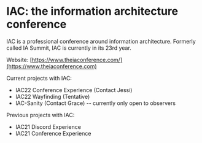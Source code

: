 # IAC: the information architecture conference

IAC is a professional conference around information architecture. Formerly called IA Summit, IAC is currently in its 23rd year.

Website: [https://www.theiaconference.com/](https://www.theiaconference.com)

Current projects with IAC:&#x20;

* IAC22 Conference Experience (Contact Jessi)
* IAC22 Wayfinding (Tentative)
* IAC-Sanity (Contact Grace) -- currently only open to observers

Previous projects with IAC:&#x20;

* IAC21 Discord Experience
* IAC21 Conference Experience
